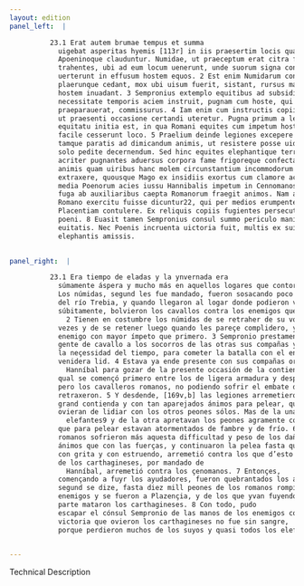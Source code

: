 ```yaml
---
layout: edition
panel_left:  |

          23.1 Erat autem brumae tempus et summa
            uigebat asperitas hyemis [113r] in iis praesertim locis quae Alpibus
            Apoeninoque clauduntur. Numidae, ut praeceptum erat citra flumen Trebiam Romanum sensim
            trahentes, ubi ad eum locum uenerunt, unde suorum signa conspici poterant, subito
            uerterunt in effusum hostem equos. 2 Est enim Numidarum consuetudo, ut sponte
            plaerunque cedant, mox ubi uisum fuerit, sistant, rursus maioreque impetu quam prius
            hostem inuadant. 3 Sempronius extemplo equitibus ad subsidia reuocatis pro
            necessitate temporis aciem instruit, pugnam cum hoste, qui omnia ad futurum certamen
            praeparauerat, commissurus. 4 Iam enim cum instructis copiis aderat Hannibal,
            ut praesenti occasione certandi uteretur. Pugna primum a leui armatura, deinde ab
            equitatu initia est, in qua Romani equites cum impetum hostium sustinere non possent,
            facile cesserunt loco. 5 Praelium deinde legiones excepere tanta contentione
            tamque paratis ad dimicandum animis, ut resistere posse uiderentur, si eis fuisset cum
            solo pedite decernendum. Sed hinc equites elephantique terrebant, hinc pedites instabant
            acriter pugnantes aduersus corpora fame frigoreque confecta. 6 Itaque magis
            animis quam uiribus hanc molem circunstantium incommodorum sustinentes Romani, pugnam
            extraxere, quousque Mago ex insidiis exortus cum clamore ac tumultu incautos inuasit, et
            media Poenorum acies iussu Hannibalis impetum in Cennomanos fecit. 7 Tunc
            fuga ab auxiliaribus caepta Romanorum fraegit animos. Nam ad decem milia peditum ex
            Romano exercitu fuisse dicuntur22, qui per medios erumpentes hostes se
            Placentiam contulere. Ex reliquis copiis fugientes persecuti maiorem partem conciderunt
            poeni. 8 Euasit tamen Sempronius consul summo periculo manibus hostium
            euitatis. Nec Poenis incruenta uictoria fuit, multis ex suis militibus ac omnibus prope
            elephantis amissis.
        

panel_right:  |

          23.1 Era tiempo de eladas y la ynvernada era
            súmamente áspera y mucho más en aquellos logares que contornan los Alpes y el Apenino.
            Los númidas, segund les fue mandado, fueron sosacando poco a poco los romanos aquende
            del río Trebia, y quando llegaron al logar donde podieron veer las señas de los suyos
            súbitamente, bolvieron los cavallos contra los enemigos que venían esparzidos.
              2 Tienen en costumbre los númidas de se retraher de su voluntad muchas
            vezes y de se retener luego quando les pareçe complidero, y arremeten de nuevo al
            enemigo con mayor ímpeto que primero. 3 Sempronio prestamente fizo tornar su
            gente de cavallo a los socorros de las otras sus compañas y puso en orden la az, segund
            la neçessidad del tiempo, para cometer la batalla con el enemigo ya antes aparejado a la
            venidera lid. 4 Estava ya ende presente con sus compañas ordenadas
              Hanníbal para gozar de la presente occasión de la contienda, la
            qual se començó primero entre los de ligera armadura y después entre los de cavallo,
            pero los cavalleros romanos, no podiendo sofrir el embate de los enemigos, de ligero se
            retraxeron. 5 Y desdende, [169v,b] las legiones arremetieron con tan
            grand contienda y con tan aparejados ánimos para pelear, que mostraron poder resistir si
            ovieran de lidiar con los otros peones sólos. Mas de la una parte ponían espanto los
              elefantes9 y de la otra apretavan los peones agramente contra los cuerpos
            que para pelear estavan atormentados de fambre y de frío. 6 De manera que los
            romanos sofrieron más aquesta difficultad y peso de los daños çircunstantes con los
            ánimos que con las fuerças, y continuaron la pelea fasta que Magón, salido de la çelada
            con grita y con estruendo, arremetió contra los que d’esto no temieran y la az mediana
            de los carthagineses, por mandado de
              Hanníbal, arremetió contra los çenomanos. 7 Entonçes,
            començando a fuyr los ayudadores, fueron quebrantados los ánimos de los romanos ca,
            segund se dize, fasta diez mill peones de los romanos rompieron por medio de los
            enemigos y se fueron a Plazençia, y de los que yvan fuyendo de las otras compañas, grand
            parte mataron los carthagineses. 8 Con todo, pudo
            escapar el cónsul Sempronio de las manos de los enemigos con soberano peligro, y la
            victoria que ovieron los carthagineses no fue sin sangre,
            porque perdieron muchos de los suyos y quasi todos los elefantes.
        

---
```


 Technical Description 